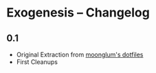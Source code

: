 # Exogenesis – Changelog

## 0.1

* Original Extraction from [moonglum's dotfiles](https://github.com/moonglum/dotfiles)
* First Cleanups
